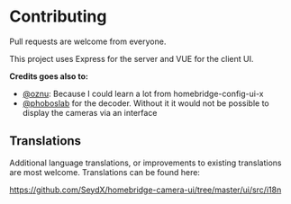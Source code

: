 # Contributing

Pull requests are welcome from everyone.

This project uses Express for the server and VUE for the client UI.

**Credits goes also to:**

- [@oznu](https://github.com/oznu): Because I could learn a lot from homebridge-config-ui-x
- [@phoboslab](https://github.com/phoboslab/jsmpeg) for the decoder. Without it it would not be possible to display the cameras via an interface


## Translations

Additional language translations, or improvements to existing translations are most welcome. Translations can be found here:

https://github.com/SeydX/homebridge-camera-ui/tree/master/ui/src/i18n
